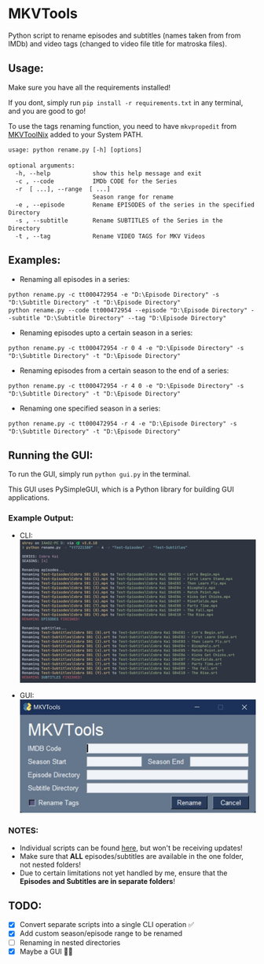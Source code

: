 # MKVTools

Python script to rename episodes and subtitles (names taken from from IMDb) and video tags (changed to video file title for matroska files).

## Usage:

Make sure you have all the requirements installed!

If you dont, simply run `pip install -r requirements.txt` in any terminal, and you are good to go!

To use the tags renaming function, you need to have `mkvpropedit` from [MKVToolNix](https://mkvtoolnix.download/) added to your System PATH.

```
usage: python rename.py [-h] [options]

optional arguments:
  -h, --help            show this help message and exit
  -c , --code           IMDb CODE for the Series
  -r  [ ...], --range  [ ...]
                        Season range for rename
  -e , --episode        Rename EPISODES of the series in the specified Directory
  -s , --subtitle       Rename SUBTITLES of the Series in the Directory
  -t , --tag            Rename VIDEO TAGS for MKV Videos
```

## Examples:

- Renaming all episodes in a series:

```
python rename.py -c tt000472954 -e "D:\Episode Directory" -s "D:\Subtitle Directory" -t "D:\Episode Directory"
python rename.py --code tt000472954 --episode "D:\Episode Directory" --subtitle "D:\Subtitle Directory" --tag "D:\Episode Directory"
```

- Renaming episodes upto a certain season in a series:

```
python rename.py -c tt000472954 -r 0 4 -e "D:\Episode Directory" -s "D:\Subtitle Directory" -t "D:\Episode Directory"
```

- Renaming episodes from a certain season to the end of a series:

```
python rename.py -c tt000472954 -r 4 0 -e "D:\Episode Directory" -s "D:\Subtitle Directory" -t "D:\Episode Directory"
```

- Renaming one specified season in a series:

```
python rename.py -c tt000472954 -r 4 -e "D:\Episode Directory" -s "D:\Subtitle Directory" -t "D:\Episode Directory"
```

## Running the GUI:
To run the GUI, simply run `python gui.py` in the terminal.

This GUI uses PySimpleGUI, which is a Python library for building GUI applications.

### Example Output:
* CLI:
![](https://github.com/IAmOZRules/MKVTools/blob/main/Images/example_cli.jpg)

* GUI:
![](https://github.com/IAmOZRules/MKVTools/blob/main/Images/example_gui.jpg)

### NOTES:

- Individual scripts can be found [here](https://github.com/IAmOZRules/MKVTools/tree/main/Individual%20Scripts), but won't be receiving updates!
- Make sure that **ALL** episodes/subtitles are available in the one folder, not nested folders!
- Due to certain limitations not yet handled by me, ensure that the **Episodes and Subtitles are in separate folders**!

## TODO:

- [x] Convert separate scripts into a single CLI operation ✅
- [x] Add custom season/episode range to be renamed
- [ ] Renaming in nested directories
- [x] Maybe a GUI 🤷‍♂️
